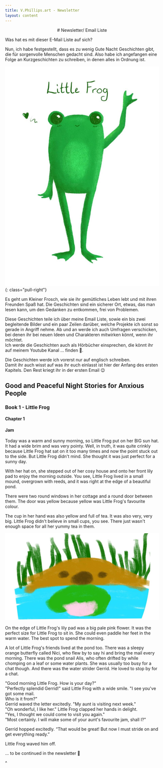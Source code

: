 ```yaml
---
title: V.Phillips.art - Newsletter
layout: content
---
```







<div align="center"> # Newsletter/ Email Liste </div>

Was hat es mit dieser E-Mail Liste auf sich?

Nun, ich habe festgestellt, dass es zu wenig Gute Nacht Geschichten gibt, die für sorgenvolle Menschen gedacht sind.
Also habe ich angefangen eine Folge an Kurzgeschichten zu schreiben, in denen alles in Ordnung ist.

![image](/assets/images/little-frog.jpg){: class="pull-right"}

Es geht um Kleiner Frosch, wie sie ihr gemütliches Leben lebt und mit ihren Freunden Spaß hat. Die Geschichten sind ein
sicherer Ort, etwas, das man lesen kann, um den Gedanken zu entkommen, frei von Problemen.

Diese Geschichten teile ich über meine Email Liste, sowie ein bis zwei begleitende Bilder und ein paar Zeilen darüber,
welche Projekte ich sonst so gerade in Angriff nehme. Ab und an werde ich auch Umfragen verschicken, bei denen ihr bei
neuen Ideen und
Charakteren mitwirken könnt, wenn ihr möchtet.  
Ich werde die Geschichten auch als Hörbücher einsprechen, die könnt ihr auf meinem Youtube Kanal ... finden 💚.

Die Geschichten werde ich vorerst nur auf englisch schreiben.  
Damit ihr auch wisst auf was ihr euch einlasst ist hier der Anfang des ersten Kapitels. Den Rest kriegt ihr in der
ersten Email 😉

## Good and Peaceful Night Stories for Anxious People

### Book 1 - Little Frog

#### Chapter 1

#### Jam

Today was a warm and sunny morning, so Little Frog put on her BIG sun hat. It had a wide brim and was very pointy. Well,
in truth, it was quite crinkly because Little Frog hat sat on it too many times and now the point stuck out to the side.
But Little Frog didn't mind. She thought it was just perfect for a sunny day.

With her hat on, she stepped out of her cosy house and onto her front lily pad to enjoy the morning outside. You see,
Little Frog lived in a small mound, overgrown with reeds, and it was right at the edge of a beautiful pond.

There were two round windows in her cottage and a round door between them. The door was yellow because yellow was Little
Frog's favourite colour.

The cup in her hand was also yellow and full of tea. It was also very, very big. Little Frog didn't believe in small
cups, you see. There just wasn't enough space for all her yummy tea in them.

![image](/assets/images/little-frog-home.jpg)

On the edge of Little Frog's lily pad was a big pale pink flower. It was the perfect size for Little Frog to sit in. She
could even paddle her feet in the warm water. The best spot to spend the morning.

A lot of Little Frog's friends lived at the pond too. There was a sleepy orange butterfly called Nici, who flew by to
say hi and bring the mail every morning. There was the pond snail Alis, who often drifted by while chomping on a leaf or
some water plants. She was usually too busy for a chat though. And there was the water strider Gerrid. He loved to stop
by for a
chat.

"Good morning Little Frog. How is your day?"  
"Perfectly splendid Gerrid!" said Little Frog with a wide smile. "I see you've got some mail.  
Who is it from?"  
Gerrid waved the letter excitedly. "My aunt is visiting next week."  
"Oh wonderful, I like her." Little Frog clapped her hands in delight.  
"Yes, I thought we could come to visit you again."  
"Most certainly. I will make some of your aunt's favourite jam, shall I?"

Gerrid hopped excitedly. “That would be great! But now I must stride on and get everything ready.”

Little Frog waved him off.


… to be continued in the newsletter 💚



^
